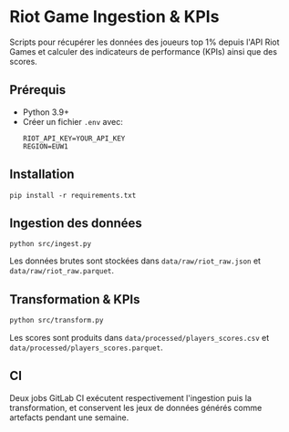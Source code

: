# Riot Game Ingestion & KPIs

Scripts pour récupérer les données des joueurs top 1% depuis l'API Riot Games
et calculer des indicateurs de performance (KPIs) ainsi que des scores.

## Prérequis
- Python 3.9+
- Créer un fichier `.env` avec:
  ```env
  RIOT_API_KEY=YOUR_API_KEY
  REGION=EUW1
  ```

## Installation
```
pip install -r requirements.txt
```

## Ingestion des données
```
python src/ingest.py
```
Les données brutes sont stockées dans `data/raw/riot_raw.json` et `data/raw/riot_raw.parquet`.

## Transformation & KPIs
```bash
python src/transform.py
```
Les scores sont produits dans `data/processed/players_scores.csv` et `data/processed/players_scores.parquet`.

## CI
Deux jobs GitLab CI exécutent respectivement l'ingestion puis la transformation,
et conservent les jeux de données générés comme artefacts pendant une semaine.
